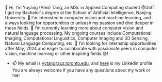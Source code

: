 👋 Hi, I’m Yuyang (Alex) Tang, an MSc in Applied Computing student @UofT. I got my Bachelor's degree at the School of Artificial Intelligence, Nanjing University.
👀 I’m interested in computer vision and machine learning, and always looking for opportunities to unleash my passion and dive deeper in these fields.
🌱 I’m currently learning more about computer vision and natural language processing. My ongoing courses include Computational Imaging, Computational Linguistics, Computer Imaging and 3D Sensing, Natural Language Computing, etc.
💞️ I’m looking for internship opportunities after May, 2024 and eager to collaborate with passionate peers in computer vision, machine learning or other inspiring fields 😄!
- 📫 My email is yytang@cs.toronto.edu, and [here](https://www.linkedin.com/in/yuyang-tang-90a768293/) is my Linkedin profile. You are always welcome if you have any questions about my work or me!
<!---
Alex-Tang-0113/Alex-Tang-0113 is a ✨ special ✨ repository because its `README.md` (this file) appears on your GitHub profile.
You can click the Preview link to take a look at your changes.
--->
